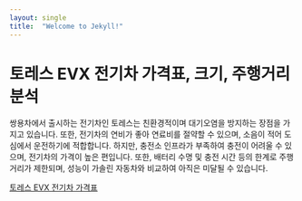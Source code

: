 ```yaml
---
layout: single
title:  "Welcome to Jekyll!"
---
```


# 토레스 EVX 전기차 가격표, 크기, 주행거리 분석

쌍용차에서 출시하는 전기차인 토레스는 친환경적이며 대기오염을 방지하는 장점을 가지고 있습니다. 또한, 전기차의 연비가 좋아 연료비를 절약할 수 있으며, 소음이 적어 도심에서 운전하기에 적합합니다. 하지만, 충전소 인프라가 부족하여 충전이 어려울 수 있으며, 전기차의 가격이 높은 편입니다. 또한, 배터리 수명 및 충전 시간 등의 한계로 주행거리가 제한되며, 성능이 가솔린 자동차와 비교하여 아직은 미달될 수 있습니다.





[토레스 EVX 전기차 가격표](https://issueinfoma.com/%ed%86%a0%eb%a0%88%ec%8a%a4-evx/)

